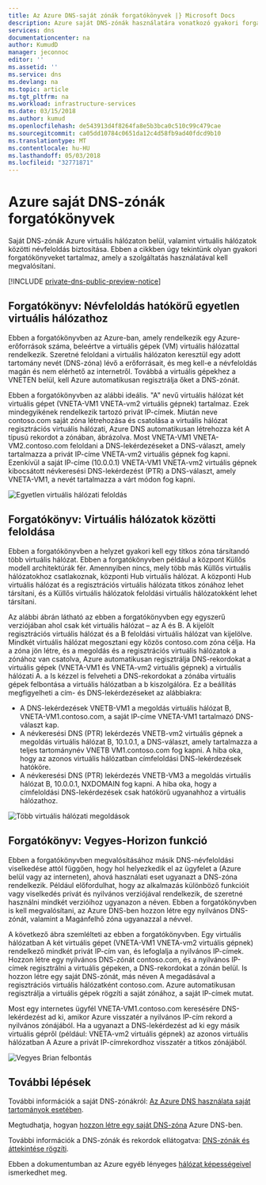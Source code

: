 ```yaml
---
title: Az Azure DNS-saját zónák forgatókönyvek |} Microsoft Docs
description: Azure saját DNS-zónák használatára vonatkozó gyakori forgatókönyvek áttekintése.
services: dns
documentationcenter: na
author: KumudD
manager: jeconnoc
editor: ''
ms.assetid: ''
ms.service: dns
ms.devlang: na
ms.topic: article
ms.tgt_pltfrm: na
ms.workload: infrastructure-services
ms.date: 03/15/2018
ms.author: kumud
ms.openlocfilehash: de543913d4f8264fa8e5b3bca0c510c99c479cae
ms.sourcegitcommit: ca05dd10784c0651da12c4d58fb9ad40fdcd9b10
ms.translationtype: MT
ms.contentlocale: hu-HU
ms.lasthandoff: 05/03/2018
ms.locfileid: "32771871"
---
```

# <a name="azure-dns-private-zones-scenarios"></a>Azure saját DNS-zónák forgatókönyvek
Saját DNS-zónák Azure virtuális hálózaton belül, valamint virtuális hálózatok közötti névfeloldás biztosítása. Ebben a cikkben úgy tekintünk olyan gyakori forgatókönyveket tartalmaz, amely a szolgáltatás használatával kell megvalósítani. 

[!INCLUDE [private-dns-public-preview-notice](../../includes/private-dns-public-preview-notice.md)]

## <a name="scenario-name-resolution-scoped-to-a-single-virtual-network"></a>Forgatókönyv: Névfeloldás hatókörű egyetlen virtuális hálózathoz
Ebben a forgatókönyvben az Azure-ban, amely rendelkezik egy Azure-erőforrások száma, beleértve a virtuális gépek (VM) virtuális hálózattal rendelkezik. Szeretné feloldani a virtuális hálózaton keresztül egy adott tartomány nevét (DNS-zóna) lévő a erőforrásait, és meg kell-e a névfeloldás magán és nem elérhető az internetről. Továbbá a virtuális gépekhez a VNETEN belül, kell Azure automatikusan regisztrálja őket a DNS-zónát. 

Ebben a forgatókönyvben az alábbi ideális. "A" nevű virtuális hálózat két virtuális gépet (VNETA-VM1 VNETA-vm2 virtuális gépnek) tartalmaz. Ezek mindegyikének rendelkezik tartozó privát IP-címek. Miután neve contoso.com saját zóna létrehozása és csatolása a virtuális hálózat regisztrációs virtuális hálózati, Azure DNS automatikusan létrehozza két A típusú rekordot a zónában, ábrázolva. Most VNETA-VM1 VNETA-VM2.contoso.com feloldani a DNS-lekérdezéseket a DNS-választ, amely tartalmazza a privát IP-címe VNETA-vm2 virtuális gépnek fog kapni. Ezenkívül a saját IP-címe (10.0.0.1) VNETA-VM1 VNETA-vm2 virtuális gépnek kibocsátott névkeresési DNS-lekérdezést (PTR) a DNS-választ, amely VNETA-VM1, a nevét tartalmazza a várt módon fog kapni. 

![Egyetlen virtuális hálózati feloldás](./media/private-dns-scenarios/single-vnet-resolution.png)

## <a name="scenario-name-resolution-across-virtual-networks"></a>Forgatókönyv: Virtuális hálózatok közötti feloldása

Ebben a forgatókönyvben a helyzet gyakori kell egy titkos zóna társítandó több virtuális hálózat. Ebben a forgatókönyvben például a központ Küllős modell architektúrák fér. Amennyiben nincs, mely több más Küllős virtuális hálózatokhoz csatlakoznak, központi Hub virtuális hálózat. A központi Hub virtuális hálózat és a regisztrációs virtuális hálózata titkos zónához lehet társítani, és a Küllős virtuális hálózatok feloldási virtuális hálózatokként lehet társítani. 

Az alábbi ábrán látható az ebben a forgatókönyvben egy egyszerű verziójában ahol csak két virtuális hálózat – az A és B. A kijelölt regisztrációs virtuális hálózat és a B feloldási virtuális hálózat van kijelölve. Mindkét virtuális hálózat megosztani egy közös contoso.com zóna célja. Ha a zóna jön létre, és a megoldás és a regisztrációs virtuális hálózatok a zónához van csatolva, Azure automatikusan regisztrálja DNS-rekordokat a virtuális gépek (VNETA-VM1 és VNETA-vm2 virtuális gépnek) a virtuális hálózati A. a Is kézzel is felveheti a DNS-rekordokat a zónába virtuális gépek felbontása a virtuális hálózatban a b kiszolgálóra. Ez a beállítás megfigyelheti a cím- és DNS-lekérdezéseket az alábbiakra:
* A DNS-lekérdezések VNETB-VM1 a megoldás virtuális hálózat B, VNETA-VM1.contoso.com, a saját IP-címe VNETA-VM1 tartalmazó DNS-választ kap.
* A névkeresési DNS (PTR) lekérdezés VNETB-vm2 virtuális gépnek a megoldás virtuális hálózat B, 10.1.0.1, a DNS-választ, amely tartalmazza a teljes tartománynév VNETB VM1.contoso.com fog kapni. A hiba oka, hogy az azonos virtuális hálózatban címfeloldási DNS-lekérdezések hatóköre. 
* A névkeresési DNS (PTR) lekérdezés VNETB-VM3 a megoldás virtuális hálózat B, 10.0.0.1, NXDOMAIN fog kapni. A hiba oka, hogy a címfeloldási DNS-lekérdezések csak hatókörű ugyanahhoz a virtuális hálózathoz. 


![Több virtuális hálózati megoldások](./media/private-dns-scenarios/multi-vnet-resolution.png)

## <a name="scenario-split-horizon-functionality"></a>Forgatókönyv: Vegyes-Horizon funkció

Ebben a forgatókönyvben megvalósításához másik DNS-névfeloldási viselkedése attól függően, hogy hol helyezkedik el az ügyfelet a (Azure belül vagy az interneten), ahová használati eset ugyanazt a DNS-zóna rendelkezik. Például előfordulhat, hogy az alkalmazás különböző funkcióit vagy viselkedés privát és nyilvános verziójával rendelkezik, de szeretné használni mindkét verzióihoz ugyanazon a néven. Ebben a forgatókönyvben is kell megvalósítani, az Azure DNS-ben hozzon létre egy nyilvános DNS-zónát, valamint a Magánfelhő zóna ugyanazzal a névvel.

A következő ábra szemlélteti az ebben a forgatókönyvben. Egy virtuális hálózatban A két virtuális gépet (VNETA-VM1 VNETA-vm2 virtuális gépnek) rendelkező mindkét privát IP-cím van, és lefoglalja a nyilvános IP-címek. Hozzon létre egy nyilvános DNS-zónát contoso.com, és a nyilvános IP-címek regisztrálni a virtuális gépeken, a DNS-rekordokat a zónán belül. Is hozzon létre egy saját DNS-zónát, más néven A megadásával a regisztrációs virtuális hálózatként contoso.com. Azure automatikusan regisztrálja a virtuális gépek rögzíti a saját zónához, a saját IP-címek mutat.

Most egy internetes ügyfél VNETA-VM1.contoso.com keresésére DNS-lekérdezést ad ki, amikor Azure visszatér a nyilvános IP-cím rekord a nyilvános zónájából. Ha a ugyanazt a DNS-lekérdezést ad ki egy másik virtuális gépről (például: VNETA-vm2 virtuális gépnek) az azonos virtuális hálózatban A Azure a privát IP-címrekordhoz visszatér a titkos zónájából. 

![Vegyes Brian felbontás](./media/private-dns-scenarios/split-brain-resolution.png)

## <a name="next-steps"></a>További lépések
További információk a saját DNS-zónákról: [Az Azure DNS használata saját tartományok esetében](private-dns-overview.md).

Megtudhatja, hogyan [hozzon létre egy saját DNS-zóna](./private-dns-getstarted-powershell.md) Azure DNS-ben.

További információk a DNS-zónák és rekordok ellátogatva: [DNS-zónák és áttekintése rögzíti](dns-zones-records.md).

Ebben a dokumentumban az Azure egyéb lényeges [hálózat képességeivel](../networking/networking-overview.md) ismerkedhet meg.

